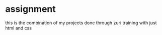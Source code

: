 # assignment
this is the combination of  my projects done through zuri training with just html and css

